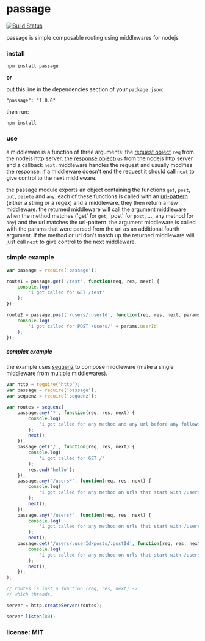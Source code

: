 # passage

[![Build Status](https://travis-ci.org/snd/passage.png)](https://travis-ci.org/snd/passage)

passage is simple composable routing using middlewares for nodejs

### install

```
npm install passage
```

**or**

put this line in the dependencies section of your `package.json`:

```
"passage": "1.0.0"
```

then run:

```
npm install
```

### use

a middleware is a function of three arguments:
the [request object](http://nodejs.org/api/http.html#http_http_incomingmessage) `req` from the nodejs http server,
the [response object](http://nodejs.org/api/http.html#http_class_http_serverresponse)`res` from the nodejs http server
and a callback `next`.
middleware handles the request and usually modifies the response.
if a middleware doesn't end the request it should call `next` to give control
to the next middleware.

the passage module exports an object containing the functions `get`, `post`, `put`, `delete` and `any`.
each of these functions is called with an [url-pattern](https://github.com/snd/url-pattern) (either a string or a regex)
and a middleware.
they then return a new middleware.
the returned middleware will call the argument middleware when the method matches
('get' for `get`, 'post' for `post`, ..., any method for `any`) and the url matches the url-pattern.
the argument middleware is called with the params that were parsed from the url
as an additional fourth argument.
if the method or url don't match up the returned middleware will just call `next`
to give control to the next middleware.

### simple example

```javascript
var passage = require('passage');

route1 = passage.get('/test', function(req, res, next) {
    console.log(
        'i got called for GET /test'
    );
});

route2 = passage.post('/users/:userId', function(req, res, next, params) {
    console.log(
        'i got called for POST /users/' + params.userId
    );
});
```

##### complex example

the example uses [sequenz](https://github.com/snd/sequenz) to compose middleware (make a single middleware from multiple middlewares).

```javascript
var http = require('http');
var passage = require('passage');
var sequenz = require('sequenz');

var routes = sequenz(
    passage.any('*', function(req, res, next) {
        console.log(
            'i got called for any method and any url before any following route'
        );
        next();
    }),
    passage.get('/', function(req, res, next) {
        console.log(
            'i got called for GET /'
        );
        res.end('hello');
    }),
    passage.any('/users*', function(req, res, next) {
        console.log(
            'i got called for any method on urls that start with /users'
        );
        next();
    }),
    passage.any('/users*', function(req, res, next) {
        console.log(
            'i got called for any method on urls that start with /users'
        );
        next();
    passage.get('/users/:userId/posts/:postId', function(req, res, next, params) {
        console.log(
            'i got called for any method on urls that start with /users'
        );
        next();
    }),
);

// routes is just a function (req, res, next) ->
// which threads.

server = http.createServer(routes);

server.listen(80);
```

### license: MIT
